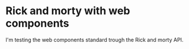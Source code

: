 # Rick and morty with web components  

I'm testing the web components standard trough the Rick and morty API.